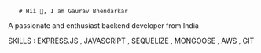        # Hii 👋, I am Gaurav Bhendarkar

A passionate and enthusiast backend developer from India

SKILLS : EXPRESS.JS , JAVASCRIPT , SEQUELIZE , MONGOOSE , AWS , GIT

